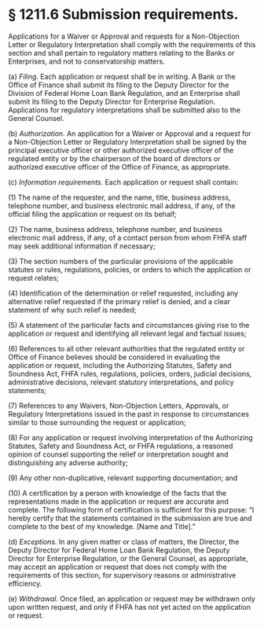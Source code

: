# § 1211.6   Submission requirements.

Applications for a Waiver or Approval and requests for a Non-Objection Letter or Regulatory Interpretation shall comply with the requirements of this section and shall pertain to regulatory matters relating to the Banks or Enterprises, and not to conservatorship matters.


(a) *Filing.* Each application or request shall be in writing. A Bank or the Office of Finance shall submit its filing to the Deputy Director for the Division of Federal Home Loan Bank Regulation, and an Enterprise shall submit its filing to the Deputy Director for Enterprise Regulation. Applications for regulatory interpretations shall be submitted also to the General Counsel.


(b) *Authorization.* An application for a Waiver or Approval and a request for a Non-Objection Letter or Regulatory Interpretation shall be signed by the principal executive officer or other authorized executive officer of the regulated entity or by the chairperson of the board of directors or authorized executive officer of the Office of Finance, as appropriate.


(c) *Information requirements.* Each application or request shall contain:


(1) The name of the requester, and the name, title, business address, telephone number, and business electronic mail address, if any, of the official filing the application or request on its behalf;


(2) The name, business address, telephone number, and business electronic mail address, if any, of a contact person from whom FHFA staff may seek additional information if necessary;


(3) The section numbers of the particular provisions of the applicable statutes or rules, regulations, policies, or orders to which the application or request relates;


(4) Identification of the determination or relief requested, including any alternative relief requested if the primary relief is denied, and a clear statement of why such relief is needed;


(5) A statement of the particular facts and circumstances giving rise to the application or request and identifying all relevant legal and factual issues;


(6) References to all other relevant authorities that the regulated entity or Office of Finance believes should be considered in evaluating the application or request, including the Authorizing Statutes, Safety and Soundness Act, FHFA rules, regulations, policies, orders, judicial decisions, administrative decisions, relevant statutory interpretations, and policy statements;


(7) References to any Waivers, Non-Objection Letters, Approvals, or Regulatory Interpretations issued in the past in response to circumstances similar to those surrounding the request or application;


(8) For any application or request involving interpretation of the Authorizing Statutes, Safety and Soundness Act, or FHFA regulations, a reasoned opinion of counsel supporting the relief or interpretation sought and distinguishing any adverse authority;


(9) Any other non-duplicative, relevant supporting documentation; and


(10) A certification by a person with knowledge of the facts that the representations made in the application or request are accurate and complete. The following form of certification is sufficient for this purpose: “I hereby certify that the statements contained in the submission are true and complete to the best of my knowledge. [Name and Title].”


(d) *Exceptions.* In any given matter or class of matters, the Director, the Deputy Director for Federal Home Loan Bank Regulation, the Deputy Director for Enterprise Regulation, or the General Counsel, as appropriate, may accept an application or request that does not comply with the requirements of this section, for supervisory reasons or administrative efficiency.


(e) *Withdrawal.* Once filed, an application or request may be withdrawn only upon written request, and only if FHFA has not yet acted on the application or request.




